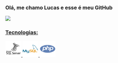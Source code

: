 <div>
  <h3> Olá, me chamo Lucas e esse é meu GitHub </h3>
  <a href="https://github.com/lfsilva92">
  <img src="https://github-readme-stats.vercel.app/api?username=lfsilva92&show_icons=true&theme=gotham"/>
</div>
<h3>Tecnologias:</h3>
<div>
  <img alt="lfs-SQL" heigth="50" width="50" src="https://github.com/devicons/devicon/blob/master/icons/microsoftsqlserver/microsoftsqlserver-plain-wordmark.svg">
  <img heigth="50" width="50" src="https://github.com/devicons/devicon/blob/master/icons/mysql/mysql-original-wordmark.svg">
  <img heigth="50" width="50" src="https://github.com/devicons/devicon/blob/master/icons/php/php-plain.svg">  
</div>



